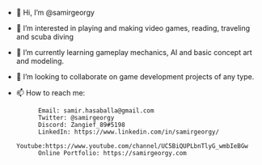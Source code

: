 - 👋 Hi, I’m @samirgeorgy
- 👀 I’m interested in playing and making video games, reading, traveling and scuba diving
- 🌱 I’m currently learning gameplay mechanics, AI and basic concept art and modeling.
- 💞️ I’m looking to collaborate on game development projects of any type.
- 📫 How to reach me:

            Email: samir.hasaballa@gmail.com
            Twitter: @samirgeorgy
            Discord: Zangief_89#5198
            LinkedIn: https://www.linkedin.com/in/samirgeorgy/
            Youtube:https://www.youtube.com/channel/UC5BiQUPLbnTlyG_wmbIeBGw
            Online Portfolio: https://samirgeorgy.com

<!---
samirgeorgy/samirgeorgy is a ✨ special ✨ repository because its `README.md` (this file) appears on your GitHub profile.
You can click the Preview link to take a look at your changes.
--->
